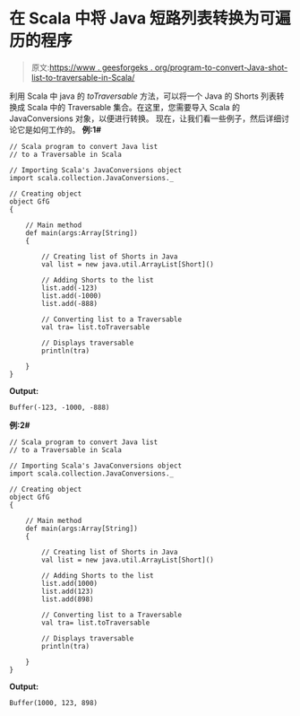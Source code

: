 # 在 Scala 中将 Java 短路列表转换为可遍历的程序

> 原文:[https://www . geesforgeks . org/program-to-convert-Java-shot-list-to-traversable-in-Scala/](https://www.geeksforgeeks.org/program-to-convert-java-list-of-shorts-to-traversable-in-scala/)

利用 Scala 中 java 的 *toTraversable* 方法，可以将一个 Java 的 Shorts 列表转换成 Scala 中的 Traversable 集合。在这里，您需要导入 Scala 的 JavaConversions 对象，以便进行转换。
现在，让我们看一些例子，然后详细讨论它是如何工作的。
**例:1#**

```
// Scala program to convert Java list 
// to a Traversable in Scala

// Importing Scala's JavaConversions object
import scala.collection.JavaConversions._

// Creating object
object GfG
{ 

    // Main method
    def main(args:Array[String])
    {

        // Creating list of Shorts in Java
        val list = new java.util.ArrayList[Short]()

        // Adding Shorts to the list
        list.add(-123)
        list.add(-1000)
        list.add(-888)

        // Converting list to a Traversable 
        val tra= list.toTraversable

        // Displays traversable 
        println(tra)

    }
}
```

**Output:**

```
Buffer(-123, -1000, -888)

```

**例:2#**

```
// Scala program to convert Java list
// to a Traversable in Scala

// Importing Scala's JavaConversions object
import scala.collection.JavaConversions._

// Creating object
object GfG
{ 

    // Main method
    def main(args:Array[String])
    {

        // Creating list of Shorts in Java
        val list = new java.util.ArrayList[Short]()

        // Adding Shorts to the list
        list.add(1000)
        list.add(123)
        list.add(898)

        // Converting list to a Traversable 
        val tra= list.toTraversable

        // Displays traversable 
        println(tra)

    }
}
```

**Output:**

```
Buffer(1000, 123, 898)

```
